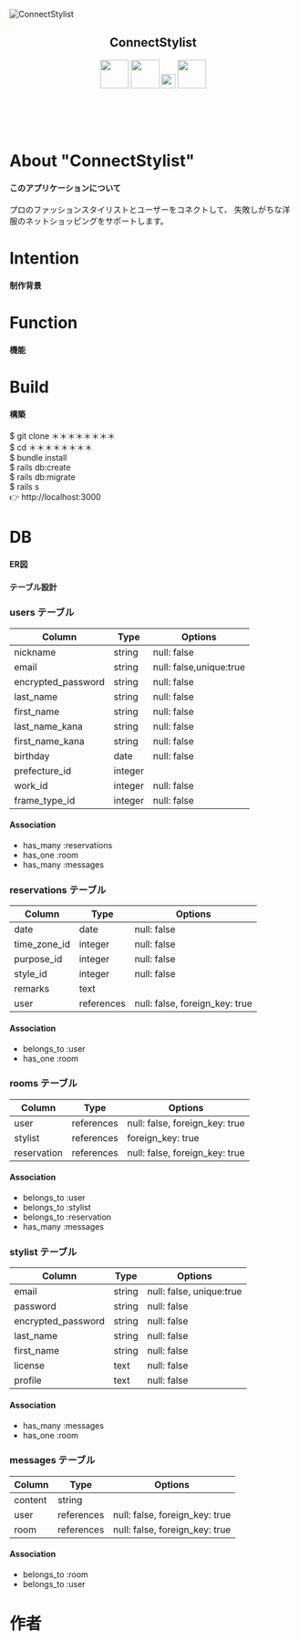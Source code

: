 ![ConnectStylist](https://user-images.githubusercontent.com/79197015/113973607-8a138f80-9877-11eb-909d-1787a6e94cdc.png)
<h2 align="center">ConnectStylist</h2>
<p align="center">
  <a href="https://www.ruby-lang.org/en/about/"><img src="https://user-images.githubusercontent.com/79197015/113974271-9b10d080-9878-11eb-9e64-7335daa36fb5.png" width="50px;" /></a>
  <a href="https://rubyonrails.org/"><img src="https://user-images.githubusercontent.com/79197015/113974312-a82dbf80-9878-11eb-8ccf-cbcb9b6faf33.png" height="50px;" /></a>
  <a href="https://jquery.com/"><img src="https://user-images.githubusercontent.com/79197015/113974345-b67bdb80-9878-11eb-916c-9933e5e3ca2a.png" height="25px;" /></a>
  <a href="https://www.mysql.com/jp/"><img src="https://user-images.githubusercontent.com/79197015/113974369-c1367080-9878-11eb-8750-525d3c343ef3.png" height="50px;" /></a>
<br>
<br>
<br>
<br>
<br>
</p>
  
    
      


# About "ConnectStylist"
#### このアプリケーションについて
プロのファッションスタイリストとユーザーをコネクトして、
失敗しがちな洋服のネットショッピングをサポートします。

# Intention
#### 制作背景

# Function
#### 機能

# Build
#### 構築
$ git clone ＊＊＊＊＊＊＊＊<br>
$ cd ＊＊＊＊＊＊＊＊<br>
$ bundle install<br>
$ rails db:create<br>
$ rails db:migrate<br>
$ rails s<br>
:point_right: http://localhost:3000<br>

# DB
#### ER図


#### テーブル設計

### users テーブル

| Column               | Type    | Options                 |
| -------------------- | ------- | ----------------------- |
| nickname             | string  | null: false             |
| email                | string  | null: false,unique:true |
| encrypted_password   | string  | null: false             |
| last_name            | string  | null: false             |
| first_name           | string  | null: false             |
| last_name_kana       | string  | null: false             |
| first_name_kana      | string  | null: false             |
| birthday             | date    | null: false             |
| prefecture_id        | integer |                         |
| work_id              | integer | null: false             |
| frame_type_id        | integer | null: false             |


#### Association

- has_many :reservations
- has_one  :room
- has_many :messages


### reservations テーブル

| Column              | Type          | Options                        |
| ------------------- |  ------------ | ------------------------------ |
| date                | date          | null: false                    |
| time_zone_id        | integer       | null: false                    |
| purpose_id          | integer       | null: false                    |
| style_id            | integer       | null: false                    |
| remarks             | text          |                                |
| user                | references    | null: false, foreign_key: true |

#### Association

- belongs_to :user
- has_one    :room

### rooms テーブル

| Column              | Type          | Options                        |
| ------------------- |  ------------ | ------------------------------ |
| user                | references    | null: false, foreign_key: true |
| stylist             | references    | foreign_key: true              |
| reservation         | references    | null: false, foreign_key: true |

#### Association

- belongs_to :user
- belongs_to :stylist
- belongs_to :reservation
- has_many :messages

### stylist テーブル

| Column               | Type          | Options                        |
| -------------------  |  ------------ | ------------------------------ |
| email                | string        | null: false, unique:true       |
| password             | string        | null: false                    |
| encrypted_password   | string        | null: false                    |
| last_name            | string        | null: false                    |
| first_name           | string        | null: false                    |
| license              | text          | null: false                    |
| profile              | text          | null: false                    |

#### Association

- has_many :messages
- has_one :room

### messages テーブル

| Column  | Type       | Options                        |
| ------- | ---------- | ------------------------------ |
| content | string     |                                |
| user    | references | null: false, foreign_key: true |
| room    | references | null: false, foreign_key: true |

#### Association

- belongs_to :room
- belongs_to :user


# 作者